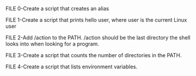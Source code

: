 FILE 0-Create a script that creates an alias

FILE 1-Create a script that prints hello user, where user is the current Linux user

FILE 2-Add /action to the PATH. /action should be the last directory the shell looks into when looking for a program.

FILE 3-Create a script that counts the number of directories in the PATH.

FILE 4-Create a script that lists environment variables.
